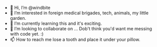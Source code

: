 - 👋 Hi, I’m @windbite
- 👀 I’m interested in foreign medical brigades, tech, animals, my little garden.
- 🌱 I’m currently learning this and it's exciting.
- 💞️ I’m looking to collaborate on ... Dob't think you'd want me messing with code yet. :)
- 📫 How to reach me lose a tooth and place it under your pillow.

<!---
windbite/windbite is a ✨ special ✨ repository because its `README.md` (this file) appears on your GitHub profile.
You can click the Preview link to take a look at your changes.
--->
